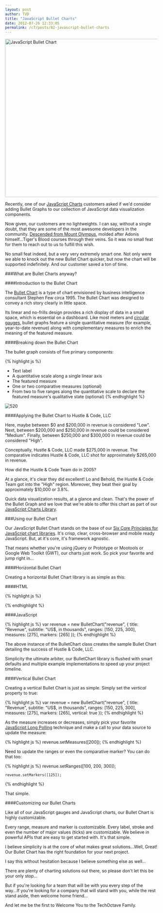 ```yaml
---
layout: post
author: TVD
title: "JavaScript Bullet Charts"
date: 2012-07-26 12:33:05
permalink: /c7/posts/82-javascript-bullet-charts
---
```


<img src="http://techoctave.com/charts/images/bulletchart.png" width="520" alt="JavaScript Bullet Chart" />

Recently, one of our [JavaScript Charts][1] customers asked if we'd consider adding Bullet Graphs to our collection of JavaScript data visualization components.

Now given, our customers are no lightweights. I can say, without a single doubt, that they are some of the most awesome developers in the community. [Descended from Mount Olympus][2], molded after Adonis himself...Tiger's Blood courses through their veins. So it was no small feat for them to reach out to us to fulfill this wish.

No small feat indeed, but a very very extremely smart one. Not only were we able to knock out the new Bullet Chart quicker, but now the chart will be supported indefinitely. And our customer saved a ton of time.

###What are Bullet Charts anyway?

####Introduction to the Bullet Chart

The [Bullet Chart][3] is a type of chart envisioned by business intelligence consultant Stephen Few circa 1995. The Bullet Chart was designed to convey a rich story clearly in little space.

Its linear and no-frills design provides a rich display of data in a small space, which is essential on a dashboard. Like most meters and [circular gauges][4], bullet graphs feature a single quantitative measure (for example, year-to-date revenue) along with complementary measures to enrich the meaning of the featured measure.

####Breaking down the Bullet Chart

The bullet graph consists of five primary components:

{% highlight js %}
 - Text label
 - A quantitative scale along a single linear axis
 - The featured measure
 - One or two comparative measures (optional)
 - From two to five ranges along the quantitative scale to declare the featured measure's qualitative state (optional)
{% endhighlight %}

<img src="http://upload.wikimedia.org/wikipedia/en/thumb/e/e1/Bullet_graph_labeled.png/500px-Bullet_graph_labeled.png" alt="520" alt="JavaScript Bullet Graph" />

####Applying the Bullet Chart to Hustle & Code, LLC

Here, maybe between $0 and $200,000 in revenue is considered "Low". Next, between $200,000 and $250,000 in revenue could be considered "Medium". Finally, between $250,000 and $300,000 in revenue could be considered "High".

Conceptually, Hustle & Code, LLC made $275,000 in revenue. The comparative indicates Hustle & Code, LLC shot for approximately $265,000 in revenue. 

How did the Hustle & Code Team do in 2005?

At a glance, it's clear they did excellent! Lo and Behold, the Hustle & Code Team got into the "High" region. Moreover, they beat their goal by approximately $10,000 or 3.8%.

Quick data visualization results, at a glance and clean. That's the power of the Bullet Graph and we love that we're able to offer this chart as part of our [JavaScript Charts Library][5].

###Using our Bullet Chart

Our JavaScript Bullet Chart stands on the base of our [Six Core Principles for JavaScript chart libraries][6]. It's crisp, clear, cross-browser and mobile ready JavaScript. But, at it's core, it's framework agnostic.

That means whether you're using jQuery or Prototype or Mootools or Google Web Toolkit (GWT), our charts just work. So pick your favorite and jump right in...

####Horizontal Bullet Chart

Creating a horizontal Bullet Chart library is as simple as this:

####HTML

{% highlight js %}
    <div id="revenue"></div>
{% endhighlight %}

####JavaScript

{% highlight js %}
    var revenue = new BulletChart("revenue", {
    	title: "Revenue",
    	subtitle: "US$, in thousands",
    	ranges: [150, 225, 300],
    	measures: [275],
    	markers: [265]
    });
{% endhighlight %}

The above instance of the BulletChart class creates the sample Bullet Chart detailing the success of Hustle & Code, LLC.

Simplicity the ultimate arbiter, our BulletChart library is flushed with smart defaults and multiple example implementations to speed up your project timeline.

####Vertical Bullet Chart

Creating a vertical Bullet Chart is just as simple. Simply set the *vertical* property to true:

{% highlight js %}
    var revenue = new BulletChart("revenue", {
        title: "Revenue",
        subtitle: "US$, in thousands",
        ranges: [150, 225, 300],
        measures: [275],
        markers: [265],
        vertical: true
    });
{% endhighlight %}

As the measure increases or decreases, simply pick your favorite [JavaScript Long Polling][7] technique and make a call to your data source to update the measure:

{% highlight js %}
    revenue.setMeasures([200]);
{% endhighlight %}

Need to update the ranges or even the comparative marker? You can do that too:

{% highlight js %}
    revenue.setRanges([100, 200, 300]);
    
    revenue.setMarkers([125]);
{% endhighlight %}

That simple.

####Customizing our Bullet Charts

Like all of our JavaScript gauges and JavaScript charts, our Bullet Chart is highly customizable.

Every range, measure and marker is customizable. Every label, stroke and even the number of major values (ticks) are customizable. We believe in powerful APIs that are easy to get started with. It's that simple.

I believe simplicity is at the core of what makes great solutions...Well, Great! Our Bullet Chart has the right foundation for your next project.

I say this without hesitation because I believe something else as well...

There are plenty of charting solutions out there, so please don't let this be your only stop...

But if you're looking for a team that will be with you every step of the way...If you're looking for a company that will stand with you, while the rest stand aside, then welcome home friend...

And let me be the first to Welcome You to the TechOctave Family.



  [1]: http://techoctave.com/charts
  [2]: http://techoctave.com/c7/posts/78-foundation-is-everything
  [3]: http://www.perceptualedge.com/blog/?p=217
  [4]: http://techoctave.com/gauges
  [5]: http://techoctave.com/charts
  [6]: http://techoctave.com/c7/posts/66-beautiful-cross-browser-javascript-dashboard-charts
  [7]: http://techoctave.com/c7/posts/60-simple-long-polling-example-with-javascript-and-jquery
